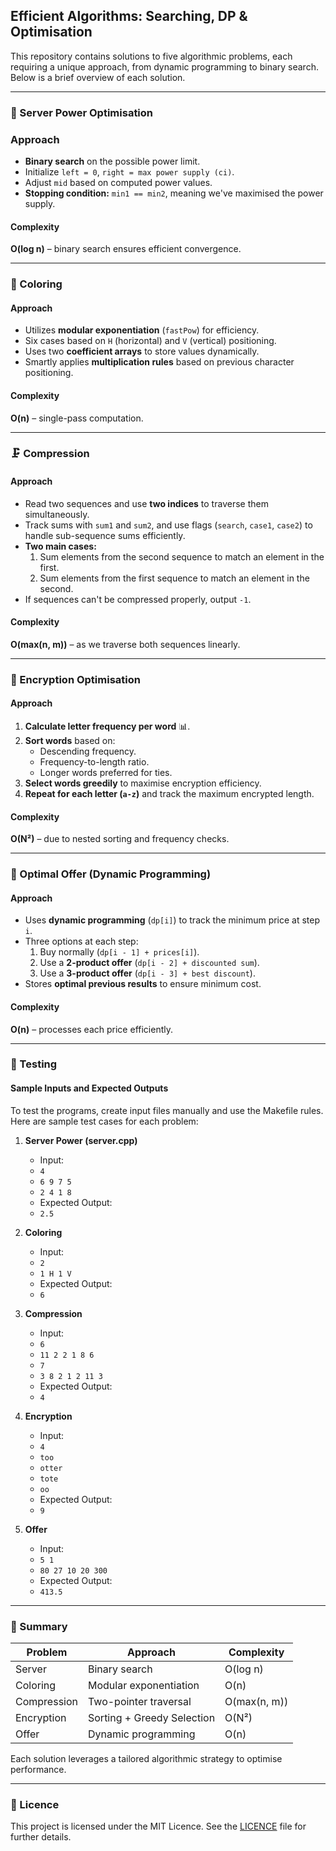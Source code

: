 ## Efficient Algorithms: Searching, DP & Optimisation

This repository contains solutions to five algorithmic problems, each requiring a unique approach, from dynamic programming to binary search. Below is a brief overview of each solution.

---

### 🔋 Server Power Optimisation

### Approach
- **Binary search** on the possible power limit.
- Initialize `left = 0`, `right = max power supply (ci)`.
- Adjust `mid` based on computed power values.
- **Stopping condition:** `min1 == min2`, meaning we've maximised the power supply.

#### Complexity
**O(log n)** – binary search ensures efficient convergence.

---

### 🎨 Coloring

#### Approach
- Utilizes **modular exponentiation** (`fastPow`) for efficiency.
- Six cases based on `H` (horizontal) and `V` (vertical) positioning.
- Uses two **coefficient arrays** to store values dynamically.
- Smartly applies **multiplication rules** based on previous character positioning.

#### Complexity
**O(n)** – single-pass computation.

---

### 🗜 Compression

#### Approach
- Read two sequences and use **two indices** to traverse them simultaneously.
- Track sums with `sum1` and `sum2`, and use flags (`search`, `case1`, `case2`) to handle sub-sequence sums efficiently.
- **Two main cases:**
  1. Sum elements from the second sequence to match an element in the first.
  2. Sum elements from the first sequence to match an element in the second.
- If sequences can't be compressed properly, output `-1`.

#### Complexity
**O(max(n, m))** – as we traverse both sequences linearly.

---

### 🔑 Encryption Optimisation

#### Approach
1. **Calculate letter frequency per word** 📊.
2. **Sort words** based on:
   - Descending frequency.
   - Frequency-to-length ratio.
   - Longer words preferred for ties.
3. **Select words greedily** to maximise encryption efficiency.
4. **Repeat for each letter (`a-z`)** and track the maximum encrypted length.

#### Complexity
**O(N²)** – due to nested sorting and frequency checks.

---

### 🛒 Optimal Offer (Dynamic Programming)

#### Approach
- Uses **dynamic programming** (`dp[i]`) to track the minimum price at step `i`.
- Three options at each step:
  1. Buy normally (`dp[i - 1] + prices[i]`).
  2. Use a **2-product offer** (`dp[i - 2] + discounted sum`).
  3. Use a **3-product offer** (`dp[i - 3] + best discount`).
- Stores **optimal previous results** to ensure minimum cost.

#### Complexity
**O(n)** – processes each price efficiently.

---

### 🧪 Testing

#### Sample Inputs and Expected Outputs
To test the programs, create input files manually and use the Makefile rules. Here are sample test cases for each problem:

1. **Server Power (server.cpp)**
   - Input:
   - `4`
   - `6 9 7 5`
   - `2 4 1 8`
   - Expected Output:
   - `2.5`

2. **Coloring**
   - Input:
   - `2`
   - `1 H 1 V`
   - Expected Output:
   - `6`

3. **Compression**
   - Input:
   - `6`
   - `11 2 2 1 8 6`
   - `7`
   - `3 8 2 1 2 11 3`
   - Expected Output:
   - `4`

4. **Encryption**
   - Input:
   - `4`
   - `too`
   - `otter`
   - `tote`
   - `oo`
   - Expected Output:
   - `9`

5. **Offer**
   - Input:
   - `5 1`
   - `80 27 10 20 300`
   - Expected Output:
   - `413.5`

---

### 📌 Summary

| Problem        | Approach                  | Complexity |
|---------------|--------------------------|------------|
| Server        | Binary search             | O(log n) |
| Coloring      | Modular exponentiation    | O(n) |
| Compression   | Two-pointer traversal     | O(max(n, m)) |
| Encryption    | Sorting + Greedy Selection | O(N²) |
| Offer         | Dynamic programming       | O(n) |

Each solution leverages a tailored algorithmic strategy to optimise performance.

---

### 📜 Licence
This project is licensed under the MIT Licence. See the [LICENCE](./LICENSE) file for further details.
